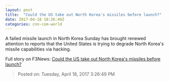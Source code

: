 ```yaml
---
layout: post
title:  "Could the US take out North Korea's missiles before launch?"
date: 2017-04-18 10:26:49Z
categories: cnn-com-world
---
```


A failed missile launch in North Korea Sunday has brought renewed attention to reports that the United States is trying to degrade North Korea's missile capabilities via hacking.


Full story on F3News: [Could the US take out North Korea's missiles before launch?](http://www.f3nws.com/n/GNKHHJ)

> Posted on: Tuesday, April 18, 2017 3:26:49 PM
